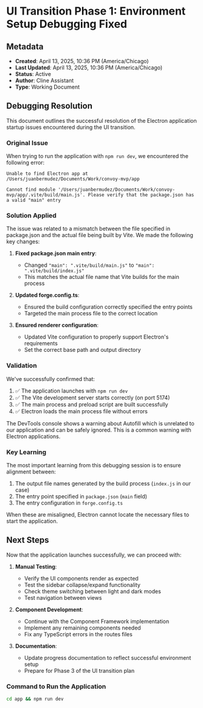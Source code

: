 # UI Transition Phase 1: Environment Setup Debugging Fixed

## Metadata
- **Created**: April 13, 2025, 10:36 PM (America/Chicago)
- **Last Updated**: April 13, 2025, 10:36 PM (America/Chicago)
- **Status**: Active
- **Author**: Cline Assistant
- **Type**: Working Document

## Debugging Resolution

This document outlines the successful resolution of the Electron application startup issues encountered during the UI transition.

### Original Issue

When trying to run the application with `npm run dev`, we encountered the following error:

```
Unable to find Electron app at /Users/juanbermudez/Documents/Work/convoy-mvp/app

Cannot find module '/Users/juanbermudez/Documents/Work/convoy-mvp/app/.vite/build/main.js'. Please verify that the package.json has a valid "main" entry
```

### Solution Applied

The issue was related to a mismatch between the file specified in package.json and the actual file being built by Vite. We made the following key changes:

1. **Fixed package.json main entry**:
   - Changed `"main": ".vite/build/main.js"` to `"main": ".vite/build/index.js"`
   - This matches the actual file name that Vite builds for the main process

2. **Updated forge.config.ts**:
   - Ensured the build configuration correctly specified the entry points
   - Targeted the main process file to the correct location

3. **Ensured renderer configuration**:
   - Updated Vite configuration to properly support Electron's requirements
   - Set the correct base path and output directory

### Validation

We've successfully confirmed that:

1. ✅ The application launches with `npm run dev`
2. ✅ The Vite development server starts correctly (on port 5174)
3. ✅ The main process and preload script are built successfully
4. ✅ Electron loads the main process file without errors

The DevTools console shows a warning about Autofill which is unrelated to our application and can be safely ignored. This is a common warning with Electron applications.

### Key Learning

The most important learning from this debugging session is to ensure alignment between:

1. The output file names generated by the build process (`index.js` in our case)
2. The entry point specified in `package.json` (`main` field)
3. The entry configuration in `forge.config.ts`

When these are misaligned, Electron cannot locate the necessary files to start the application.

## Next Steps

Now that the application launches successfully, we can proceed with:

1. **Manual Testing**:
   - Verify the UI components render as expected
   - Test the sidebar collapse/expand functionality
   - Check theme switching between light and dark modes
   - Test navigation between views

2. **Component Development**:
   - Continue with the Component Framework implementation
   - Implement any remaining components needed
   - Fix any TypeScript errors in the routes files

3. **Documentation**:
   - Update progress documentation to reflect successful environment setup
   - Prepare for Phase 3 of the UI transition plan

### Command to Run the Application

```bash
cd app && npm run dev
